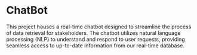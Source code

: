 # ChatBot
This project houses a real-time chatbot designed to streamline the process of data retrieval for stakeholders. The chatbot utilizes natural language processing (NLP) to understand and respond to user requests, providing seamless access to up-to-date information from our real-time database.
